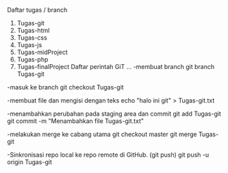 Daftar tugas / branch
1. Tugas-git
2. Tugas-html
3. Tugas-css
4. Tugas-js
5. Tugas-midProject
6. Tugas-php
7. Tugas-finalProject
Daftar perintah GiT
…
-membuat branch
git branch Tugas-git

-masuk ke branch
git checkout Tugas-git

-membuat file dan mengisi dengan teks
echo "halo ini git" > Tugas-git.txt

-menambahkan perubahan pada staging area dan commit
git add Tugas-git
git commit -m "Menambahkan file Tugas-git.txt"

-melakukan merge ke cabang utama
git checkout master
git merge Tugas-git

-Sinkronisasi repo local ke repo remote di GitHub. (git push)
git push -u origin Tugas-git

